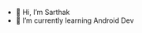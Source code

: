 - 👋 Hi, I’m Sarthak
- 🌱 I’m currently learning Android Dev

<!---
algorythmxd/algorythmxd is a ✨ special ✨ repository because its `README.md` (this file) appears on your GitHub profile.
You can click the Preview link to take a look at your changes.
--->
